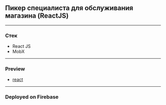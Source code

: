 ## Пикер специалиста для обслуживания магазина (ReactJS)
----------
### Стек

- React JS
- MobX
----------

### Preview

- [react](https://spec-pick-react.web.app/)

----------
### Deployed on Firebase
